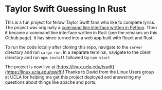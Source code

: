 # Taylor Swift Guessing In Rust

This is a fun project for fellow Taylor Swift fans who like to complete lyrics.
The project was originally a [command line interface written in Python](https://github.com/EricWu2003/Taylor-Lyric-Guessing-Game). Then it became a command line interface written in Rust (see the releases on this Github page).
It has since turned into a web app built with React and Rust!

To run the code locally after cloning this repo, navigate to the `server` directory and run `cargo run`. In a separate terminal,
navigate to the client directory and run `npm install` followed by `npm start`

The project is now live at [https://linux.ucla.edu/tswift](https://linux.ucla.edu/tswift)! Thanks to David from the Linux Users group at UCLA for helping me get this project deployed and answering my questions about things like apache and ports.
